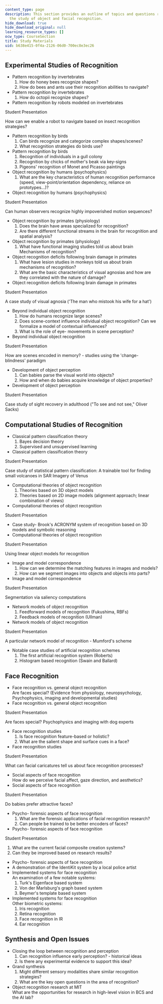 ```yaml
---
content_type: page
description: This section provides an outline of topics and questions relating to
  the study of object and facial recognition.
hide_download: true
hide_download_original: null
learning_resource_types: []
ocw_type: CourseSection
title: Study Materials
uid: b638e415-0f4a-2126-06d0-700ec8e3ec26
---
```


Experimental Studies of Recognition
-----------------------------------

*   Pattern recognition by invertebrates
    1.  How do honey bees recognize shapes?
    2.  How do bees and ants use their recognition abilities to navigate?
*   Pattern recognition by invertebrates
    1.  How do octopii recognize shapes?
*   Pattern recognition by robots modeled on invertebrates

Student Presentation

How can we enable a robot to navigate based on insect recognition strategies?

*   Pattern recognition by birds
    1.  Can birds recognize and categorize complex shapes/scenes?
    2.  What recognition strategies do birds use?
*   Pattern recognition by birds
    1.  Recognition of individuals in a gull colony
    2.  Recognition by chicks of mother's beak via key-signs
    3.  Pigeons' recognition of Monet and Picasso paintings
*   Object recognition by humans (psychophysics)
    1.  What are the key characteristics of human recognition performance (speed, view-point/orientation dependency, reliance on prototypes…)?
*   Object recognition by humans (psychophysics)

Student Presentation

Can human observers recognize highly impoverished motion sequences?

*   Object recognition by primates (physiology)
    1.  Does the brain have areas specialized for recognition?
    2.  Are there different functional streams in the brain for recognition and spatial analysis?
*   Object recognition by primates (physiology)
    1.  What have functional imaging studies told us about brain Mechanisms of recognition?
*   Object recognition deficits following brain damage in primates
    1.  What have lesion studies in monkeys told us about brain mechanisms of recognition?
    2.  What are the basic characteristics of visual agnosias and how are they correlated with the nature of damage?
*   Object recognition deficits following brain damage in primates

Student Presentation

A case study of visual agnosia ('The man who mistook his wife for a hat')

*   Beyond individual object recognition
    1.  How do humans recognize large scenes?
    2.  Does scene-context influence individual object recognition? Can we formalize a model of contextual influences?
    3.  What is the role of eye- movements in scene perception?
*   Beyond individual object recognition

Student Presentation

How are scenes encoded in memory? - studies using the 'change-blindness' paradigm

*   Development of object perception
    1.  Can babies parse the visual world into objects?
    2.  How and when do babies acquire knowledge of object properties?
*   Development of object perception

Student Presentation

Case study of sight recovery in adulthood ("To see and not see," Oliver Sacks)

Computational Studies of Recognition
------------------------------------

*   Classical pattern classification theory
    1.  Bayes decision theory
    2.  Supervised and unsupervised learning
*   Classical pattern classification theory

Student Presentation

Case study of statistical pattern classification: A trainable tool for finding small volcanoes in SAR Imagery of Venus

*   Computational theories of object recognition
    1.  Theories based on 3D object models
    2.  Theories based on 2D image models (alignment approach; linear combination of views)
*   Computational theories of object recognition

Student Presentation

*   Case study- Brook's ACRONYM system of recognition based on 3D models and symbolic reasoning
*   Computational theories of object recognition

Student Presentation

Using linear object models for recognition

*   Image and model correspondence
    1.  How can we determine the matching features in images and models?
    2.  How can we segment images into objects and objects into parts?
*   Image and model correspondence

Student Presentation

Segmentation via saliency computations

*   Network models of object recognition
    1.  Feedforward models of recognition (Fukushima, RBFs)
    2.  Feedback models of recognition (Ullman)
*   Network models of object recognition

Student Presentation

A particular network model of recognition - Mumford's scheme

*   Notable case studies of artificial recognition schemes
    1.  The first artificial recognition system (Roberts)
    2.  Histogram based recognition (Swain and Ballard)

Face Recognition
----------------

*   Face recognition vs. general object recognition  
    Are faces special? (Evidence from physiology, neuropsychology, Psychophysics, imaging and developmental studies)
*   Face recognition vs. general object recognition

Student Presentation

Are faces special? Psychophysics and imaging with dog experts

*   Face recognition studies
    1.  Is face recognition feature-based or holistic?
    2.  What are the salient shape and surface cues in a face?
*   Face recognition studies

Student Presentation

What can facial caricatures tell us about face recognition processes?

*   Social aspects of face recognition  
    How do we perceive facial affect, gaze direction, and aesthetics?
*   Social aspects of face recognition

Student Presentation

Do babies prefer attractive faces?

*   Psycho- forensic aspects of face recognition
    1.  What are the forensic applications of facial recognition research?
    2.  Can people be trained to be better encoders of faces?
*   Psycho- forensic aspects of face recognition

Student Presentation

1.  What are the current facial composite creation systems?
2.  Can they be improved based on research results?

*   Psycho- forensic aspects of face recognition
*   A demonstration of the IdentiKit system by a local police artist
*   Implemented systems for face recognition  
    An examination of a few notable systems:
    1.  Turk's Eigenface based system
    2.  Von der Marlsburg's graph based system
    3.  Beymer's template based system
*   Implemented systems for face recognition  
    Other biometric systems:
    1.  Iris recognition
    2.  Retina recognition
    3.  Face recognition in IR
    4.  Ear recognition

Synthesis and Open Issues
-------------------------

*   Closing the loop between recognition and perception
    1.  Can recognition influence early perception? - historical ideas
    2.  Is there any experimental evidence to support this idea?
*   Grand synthesis
    1.  Might different sensory modalities share similar recognition strategies?
    2.  What are the key open questions in the area of recognition?
*   Object recognition research at MIT  
    What are the opportunities for research in high-level vision in BCS and the AI lab?